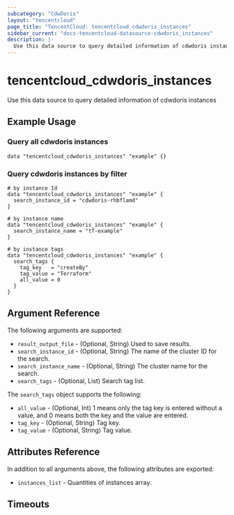 ```yaml
---
subcategory: "CdwDoris"
layout: "tencentcloud"
page_title: "TencentCloud: tencentcloud_cdwdoris_instances"
sidebar_current: "docs-tencentcloud-datasource-cdwdoris_instances"
description: |-
  Use this data source to query detailed information of cdwdoris instances
---
```


# tencentcloud_cdwdoris_instances

Use this data source to query detailed information of cdwdoris instances

## Example Usage

### Query all cdwdoris instances

```hcl
data "tencentcloud_cdwdoris_instances" "example" {}
```

### Query cdwdoris instances by filter

```hcl
# by instance Id
data "tencentcloud_cdwdoris_instances" "example" {
  search_instance_id = "cdwdoris-rhbflamd"
}

# by instance name
data "tencentcloud_cdwdoris_instances" "example" {
  search_instance_name = "tf-example"
}

# by instance tags
data "tencentcloud_cdwdoris_instances" "example" {
  search_tags {
    tag_key   = "createBy"
    tag_value = "Terraform"
    all_value = 0
  }
}
```

## Argument Reference

The following arguments are supported:

* `result_output_file` - (Optional, String) Used to save results.
* `search_instance_id` - (Optional, String) The name of the cluster ID for the search.
* `search_instance_name` - (Optional, String) The cluster name for the search.
* `search_tags` - (Optional, List) Search tag list.

The `search_tags` object supports the following:

* `all_value` - (Optional, Int) 1 means only the tag key is entered without a value, and 0 means both the key and the value are entered.
* `tag_key` - (Optional, String) Tag key.
* `tag_value` - (Optional, String) Tag value.

## Attributes Reference

In addition to all arguments above, the following attributes are exported:

* `instances_list` - Quantities of instances array.


## Timeouts

<no value>


